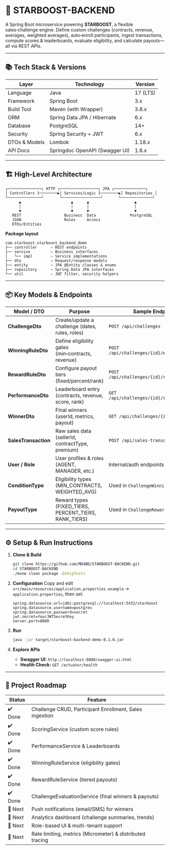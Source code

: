 # 🚀 STARBOOST-BACKEND

A Spring Boot microservice powering **STARBOOST**, a flexible sales‑challenge engine. Define custom challenges (contracts, revenue, averages, weighted averages), auto‑enroll participants, ingest transactions, compute scores & leaderboards, evaluate eligibility, and calculate payouts—all via REST APIs.

---

## 📚 Tech Stack & Versions

| Layer         | Technology                     | Version  |
| ------------- | ------------------------------ | -------- |
| Language      | Java                           | 17 (LTS) |
| Framework     | Spring Boot                    | 3.x      |
| Build Tool    | Maven (with Wrapper)           | 3.8.x    |
| ORM           | Spring Data JPA / Hibernate    | 6.x      |
| Database      | PostgreSQL                     | 14+      |
| Security      | Spring Security + JWT          | 6.x      |
| DTOs & Models | Lombok                         | 1.18.x   |
| API Docs      | Springdoc OpenAPI (Swagger UI) | 1.6.x    |

---

## 🏗️ High-Level Architecture

```
┌───────────────┐ HTTP ┌─────────────────┐ JPA ┌──────────────┐
│ Controllers ├────────▶│ Services/Logic ├────────▶│ Repositories │
└───────────────┘       └─────────────────┘       └──────────────┘
      ▲                      ▲      ▲                    ▲
      │                      │      │                    │
      ▼                      ▼      ▼                    ▼
   REST                   Business  Data               PostgreSQL
   JSON                   Rules     Access
   DTOs/Entities
```

**Package layout**

```
com.starboost.starboost_backend_demo
├── controller      – REST endpoints  
├── service         – Business interfaces  
│   └── impl        – Service implementations  
├── dto             – Request/response models  
├── entity          – JPA @Entity classes & enums  
├── repository      – Spring Data JPA interfaces  
└── util            – JWT filter, security helpers  
```

---

## 📦 Key Models & Endpoints

| Model / DTO          | Purpose                                                  | Sample Endpoint                            |
| -------------------- | -------------------------------------------------------- | ------------------------------------------ |
| **ChallengeDto**     | Create/update a challenge (dates, rules, roles)          | `POST /api/challenges`                     |
| **WinningRuleDto**   | Define eligibility gates (min‑contracts, revenue)        | `POST /api/challenges/{id}/winning‑rules`  |
| **RewardRuleDto**    | Configure payout tiers (fixed/percent/rank)              | `POST /api/challenges/{id}/rewards/{role}` |
| **PerformanceDto**   | Leaderboard entry (contracts, revenue, score, rank)      | `GET /api/challenges/{id}/scores/agents`   |
| **WinnerDto**        | Final winners (userId, metrics, payout)                  | `GET /api/challenges/{id}/winners`         |
| **SalesTransaction** | Raw sales data (sellerId, contractType, premium)         | `POST /api/sales‑transactions`             |
| **User / Role**      | User profiles & roles (AGENT, MANAGER, etc.)             | Internal/auth endpoints                    |
| **ConditionType**    | Eligibility types (MIN\_CONTRACTS, WEIGHTED\_AVG)        | Used in `ChallengeWinningRule`             |
| **PayoutType**       | Reward types (FIXED\_TIERS, PERCENT\_TIERS, RANK\_TIERS) | Used in `ChallengeRewardRule`              |

---

## ⚙️ Setup & Run Instructions

1. **Clone & Build**

   ```bash
   git clone https://github.com/MD4BD/STARBOOST-BACKEND.git
   cd STARBOOST-BACKEND
   ./mvnw clean package -DskipTests
   ```

2. **Configuration**
   Copy and edit `src/main/resources/application.properties.example` → `application.properties`, then set:

   ```properties
   spring.datasource.url=jdbc:postgresql://localhost:5432/starboost
   spring.datasource.username=postgres
   spring.datasource.password=secret
   jwt.secret=YourJWTSecretKey
   server.port=8080
   ```

3. **Run**

   ```bash
   java -jar target/starboost-backend-demo-0.1.0.jar
   ```

4. **Explore APIs**

   * **Swagger UI:** `http://localhost:8080/swagger-ui.html`
   * **Health Check:** `GET /actuator/health`

---

## 🚧 Project Roadmap

| Status  | Feature                                                   |
| ------- | --------------------------------------------------------- |
| ✔️ Done | Challenge CRUD, Participant Enrollment, Sales ingestion   |
| ✔️ Done | ScoringService (custom score rules)                       |
| ✔️ Done | PerformanceService & Leaderboards                         |
| ✔️ Done | WinningRuleService (eligibility gates)                    |
| ✔️ Done | RewardRuleService (tiered payouts)                        |
| ✔️ Done | ChallengeEvaluationService (final winners & payouts)      |
| 🚀 Next | Push notifications (email/SMS) for winners                |
| 🚀 Next | Analytics dashboard (challenge summaries, trends)         |
| 🚀 Next | Role-based UI & multi-tenant support                      |
| 🚀 Next | Rate limiting, metrics (Micrometer) & distributed tracing |



